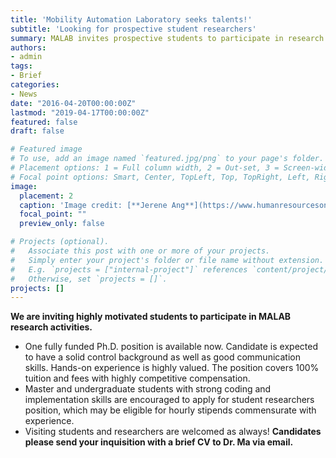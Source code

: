 ```yaml
---
title: 'Mobility Automation Laboratory seeks talents!'
subtitle: 'Looking for prospective student researchers'
summary: MALAB invites prospective students to participate in research activities
authors:
- admin
tags:
- Brief
categories:
- News
date: "2016-04-20T00:00:00Z"
lastmod: "2019-04-17T00:00:00Z"
featured: false
draft: false

# Featured image
# To use, add an image named `featured.jpg/png` to your page's folder.
# Placement options: 1 = Full column width, 2 = Out-set, 3 = Screen-width
# Focal point options: Smart, Center, TopLeft, Top, TopRight, Left, Right, BottomLeft, Bottom, BottomRight
image:
  placement: 2
  caption: 'Image credit: [**Jerene Ang**](https://www.humanresourcesonline.net/five-reasons-you-should-be-recruiting-in-december/)'
  focal_point: ""
  preview_only: false

# Projects (optional).
#   Associate this post with one or more of your projects.
#   Simply enter your project's folder or file name without extension.
#   E.g. `projects = ["internal-project"]` references `content/project/deep-learning/index.md`.
#   Otherwise, set `projects = []`.
projects: []
---
```


**We are inviting highly motivated students to participate in MALAB research activities.**
- One fully funded Ph.D. position is available now. Candidate is expected to have a solid control background as well as good communication skills. Hands-on experience is highly valued. The position covers 100% tuition and fees with highly competitive compensation.
- Master and undergraduate students with strong coding and implementation skills are encouraged to apply for student researchers position, which may be eligible for hourly stipends commensurate with experience.
- Visiting students and researchers are welcomed as always!
**Candidates please send your inquisition with a brief CV to Dr. Ma via email.**
